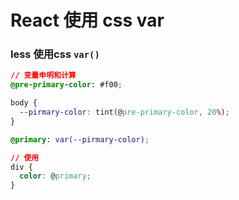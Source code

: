 # React 使用 css var

### less 使用css `var()`

```css
// 变量申明和计算
@pre-primary-color: #f00;

body {
  --pirmary-color: tint(@pre-primary-color, 20%);
}

@primary: var(--pirmary-color);

// 使用
div {
  color: @primary;
}
```
